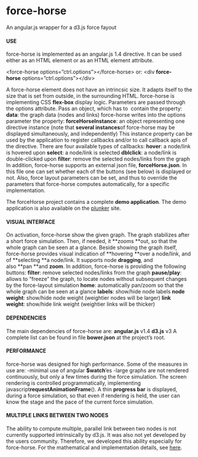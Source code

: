 # force-horse

An angular.js wrapper for a d3.js force fayout

#### USE

force-horse is implemented as an angular.js 1.4 directive. It can be used either as an HTML element or as an HTML element attribute.

&lt;force-horse options=”ctrl.options”&gt;&lt;/force-horse&gt;
or:
&lt;div **force-horse** options=”ctrl.options”&gt;&lt;/div&gt;

A force-horse element does not have an intrincsic size. It adapts itself to the size that is set from outside, in the surrounding HTML. force-horse is implementing CSS **flex-box** display logic.
Parameters are passed through the options attribute. Pass an object, which has to  contain the property:
**data**: the graph data (nodes and links)
force-horse writes into the options parameter the property:
**forceHorseInstance**: an object representing one directive instance (note that **several instances**of force-horse may be displayed simultaneously, and independently)
This instance property can be used by the application to register callbacks and/or to call callback apis of the directive. There are four available types of callbacks:
**hover**: a node/link is hovered upon
**select**: a node/link is selected
**dblclick**: a node/link is double-clicked upon
**filter**: remove the selected nodes/links from the graph
In addition, force-horse supports an external json file, **forceHorse.json**. In this file one can set whether each of the buttons (see below) is displayed or not. Also, force layout parameters can be set, and thus to override the parameters that force-horse computes automatically, for a specific implementation.

The forceHorse project contains a complete **demo application**. The demo application is also available on the [plunker](http://embed.plnkr.co/SYmehtaAnQVyMpLJJY2B/?show=preview) site.

#### VISUAL INTERFACE

On activation, force-horse show the given graph. The graph stabilizes after a short force simulation. Then, if needed, it **zooms **out, so that the whole graph can be seen at a glance.
Beside showing the graph itself, force-horse provides visual indication of **hovering **over a node/link, and of **selecting **a node/link. It supports node **dragging**, and also **pan **and **zoom**.
In addition, force-horse is providing the following buttons:
**filter**: remove selected nodes/links from the graph
**pause/play**: allows to “freeze” the graph, to locate nodes without subsequent changes by the force-layout simulation
**home**: automatically pan/zoom so that the whole graph can be seen at a glance
**labels**: show/hide node labels
**node weight**: show/hide node weight (weightier nodes will be larger)
**link weight**: show/hide link weight (weightier links will be thicker)

#### DEPENDENCIES

The main dependencies of force-horse are:
**angular.js** v1.4
**d3.js** v3
A complete list can be found in file **bower.json** at the project’s root.

#### PERFORMANCE

force-horse was designed for high performance. Some of the measures in use are:
-minimal use of angular **$watch**’es
-large graphs are not rendered continuously, but only a few times during the force simulation. The screen rendering is controlled programmatically, implementing javascript**requestAnimationFrame**(). A thin **progress bar** is displayed, during a force simulation, so that even if rendering is held, the user can know the stage and the pace of the current force simulation.

#### MULTIPLE LINKS BETWEEN TWO NODES

The ability to compute multiple, parallel link between two nodes is not currently supported intrinsically by d3.js. It was also not yet developed by the users community. Therefore, we developed this ability especially for force-horse. For the mathematical and implementation details, see [here](http://webiks.com/d3-js-force-layout-straight-parallel-links/).
